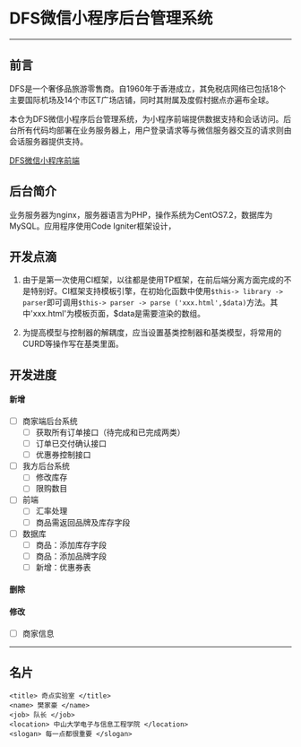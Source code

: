 # DFS微信小程序后台管理系统

----

## 前言
DFS是一个奢侈品旅游零售商。自1960年于香港成立，其免税店网络已包括18个主要国际机场及14个市区T广场店铺，同时其附属及度假村据点亦遍布全球。

本仓为DFS微信小程序后台管理系统，为小程序前端提供数据支持和会话访问。后台所有代码均部署在业务服务器上，用户登录请求等与微信服务器交互的请求则由会话服务器提供支持。

[DFS微信小程序前端](https://github.com/huysh3/DFS)

## 后台简介
业务服务器为nginx，服务器语言为PHP，操作系统为CentOS7.2，数据库为MySQL。应用程序使用Code Igniter框架设计，

## 开发点滴
1. 由于是第一次使用CI框架，以往都是使用TP框架，在前后端分离方面完成的不是特别好。CI框架支持模板引擎，在初始化函数中使用`$this-> library -> parser`即可调用`$this-> parser -> parse ('xxx.html',$data)`方法。其中'xxx.html'为模板页面，$data是需要渲染的数组。

2. 为提高模型与控制器的解耦度，应当设置基类控制器和基类模型，将常用的CURD等操作写在基类里面。

## 开发进度

#### 新增
- [ ] 商家端后台系统
  - [ ] 获取所有订单接口（待完成和已完成两类）
  - [ ] 订单已交付确认接口
  - [ ] 优惠券控制接口
- [ ] 我方后台系统
  - [ ] 修改库存
  - [ ] 限购数目
- [ ] 前端
  - [ ] 汇率处理
  - [ ] 商品需返回品牌及库存字段
- [ ] 数据库
  - [ ] 商品：添加库存字段
  - [ ] 商品：添加品牌字段
  - [ ] 新增：优惠券表

#### 删除


#### 修改
- [ ] 商家信息

---
## 名片

    <title> 奇点实验室 </title>
    <name> 樊家豪 </name>
    <job> 队长 </job>
    <location> 中山大学电子与信息工程学院 </location>
    <slogan> 每一点都很重要 </slogan>
